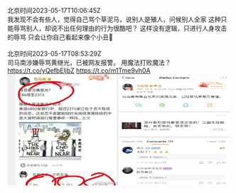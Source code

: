 北京时间2023-05-17T10:06:45Z<br>我发现不会有些人，觉得自己骂个草泥马，说别人是殖人，问候别人全家
这种只能辱骂别人，却说不出任何理由的行为很酷吧？
这样没有逻辑，只进行人身攻击的辱骂
只会让你自己看起来像个小丑🤡<br><br>北京时间2023-05-17T08:53:29Z<br>司马南涉嫌辱骂黄继光，已被网友报警。
用魔法打败魔法？ https://t.co/yQefbEljbZ https://t.co/m1Tme9vh0A<br><img src='/temp/2023/1658636822807982081_0.jpg' width='250' height='250'><img src='/temp/2023/1658636822807982081_1.jpg' width='250' height='250'><br>
